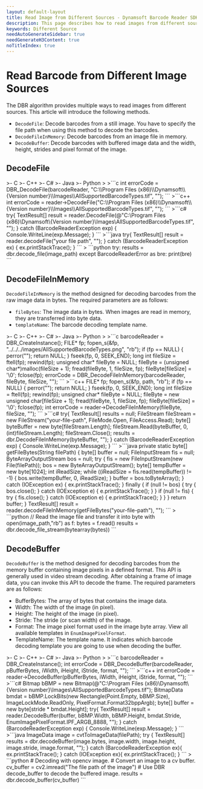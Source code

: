 ```yaml
---
layout: default-layout
title: Read Image from Different Sources - Dynamsoft Barcode Reader SDK
description: This page describes how to read images from different sources in Dynamsoft Barcode Reader SDK.
keywords: Different Source
needAutoGenerateSidebar: true
needGenerateH3Content: true
noTitleIndex: true
---
```


# Read Barcode from Different Image Sources

The DBR algorithm provides multiple ways to read images from different sources. This article will introduce the following methods.

- `DecodeFile`: Decode barcodes from a still image. You have to specify the file path when using this method to decode the barcodes.
- `DecodeFileInMemory`: Decode barcodes from an image file in memory.
- `DecodeBuffer`: Decode barcodes with buffered image data and the width, height, strides and pixel format of the image.

## DecodeFile

<div class="sample-code-prefix template2"></div>
   >- C
   >- C++
   >- C#
   >- Java
   >- Python
   >
>```c
int errorCode = DBR_DecodeFile(barcodeReader, "C:\\Program Files (x86)\\Dynamsoft\\{Version number}\\Images\\AllSupportedBarcodeTypes.tif", "");
```
>```c++
int errorCode = reader->DecodeFile("C:\\Program Files (x86)\\Dynamsoft\\{Version number}\\Images\\AllSupportedBarcodeTypes.tif", "");
```
>```c#
try{
   TextResult[] result = reader.DecodeFile(@"C:\Program Files (x86)\Dynamsoft\{Version number}\Images\AllSupportedBarcodeTypes.tif", "");
} catch (BarcodeReaderException exp) {
   Console.WriteLine(exp.Message);
}
```
>```java
try{
   TextResult[] result = reader.decodeFile("your file path", "");
} catch (BarcodeReaderException ex) {
   ex.printStackTrace();
}
```
>
```python
try:
   results = dbr.decode_file(image_path)
   except BarcodeReaderError as bre:
      print(bre)
```

## DecodeFileInMemory

`DecodeFileInMemory` is the method designed for decoding barcodes from the raw image data in bytes. The required parameters are as follows:

- `fileBytes`: The image data in bytes. When images are read in memory, they are transferred into byte data.
- `templateName`: The barcode decoding template name.

<div class="sample-code-prefix template2"></div>
   >- C
   >- C++
   >- C#
   >- Java
   >- Python
   >
>```c
barcodeReader = DBR_CreateInstance();
FILE* fp;
fopen_s(&fp, "../../../images/AllSupportedBarcodeTypes.png", "rb");
if (fp == NULL) {
   perror("");
   return NULL;
}
fseek(fp, 0, SEEK_END);
long int fileSize = ftell(fp);
rewind(fp);
unsigned char* fileByte = NULL;
fileByte = (unsigned char*)malloc(fileSize + 1);
fread(fileByte, 1, fileSize, fp);
fileByte[fileSize] = '\0';
fclose(fp);
errorCode = DBR_DecodeFileInMemory(barcodeReader, fileByte, fileSize, "");
```
>```c++
FILE* fp;
fopen_s(&fp, path, "rb");
if (fp == NULL) {
   perror("");
   return NULL;
}
fseek(fp, 0, SEEK_END);
long int fileSize = ftell(fp);
rewind(fp);
unsigned char* fileByte = NULL;
fileByte = new unsigned char[fileSize + 1];
fread(fileByte, 1, fileSize, fp);
fileByte[fileSize] = '\0';
fclose(fp);
int errorCode = reader->DecodeFileInMemory(fileByte, fileSize, "");
```
>```c#
try{
   TextResult[] results = null;
   FileStream fileStream = new FileStream("your-file-path", FileMode.Open, FileAccess.Read);
   byte[] byteBuffer = new byte[fileStream.Length];
   fileStream.Read(byteBuffer, 0, (int)fileStream.Length);
   fileStream.Close();
   results = dbr.DecodeFileInMemory(byteBuffer, "");
} catch (BarcodeReaderException exp) {
   Console.WriteLine(exp.Message);
}
```
>```java
private static byte[] getFileBytes(String filePath) {
   byte[] buffer = null;
   FileInputStream fis = null;
   ByteArrayOutputStream bos = null;
   try {
      fis = new FileInputStream(new File(filePath));
      bos = new ByteArrayOutputStream();
      byte[] tempBuffer = new byte[1024];
      int iReadSize;
      while ((iReadSize = fis.read(tempBuffer)) != -1) {
         bos.write(tempBuffer, 0, iReadSize);
      }
      buffer = bos.toByteArray();
   } catch (IOException ex) {
      ex.printStackTrace();
   } finally {
      if (null != bos) {
         try {
            bos.close();
         } catch (IOException e) {
            e.printStackTrace();
         }
      }
      if (null != fis) {
         try {
            fis.close();
         } catch (IOException e) {
            e.printStackTrace();
         }
      }
   }
   return buffer;
}
TextResult[] result = reader.decodeFileInMemory(getFileBytes("your-file-path"), "");
```
>
```python
// Read the image file and transfer it into byte
with open(image_path,"rb") as f:
   bytes = f.read()
results = dbr.decode_file_stream(bytearray(bytes))
```

## DecodeBuffer

`DecodeBuffer` is the method designed for decoding barcodes from the memory buffer containing image pixels in a defined format. This API is generally used in video stream decoding. After obtaining a frame of image data, you can invoke this API to decode the frame. The required parameters are as follows:

- BufferBytes: The array of bytes that contains the image data.
- Width: The width of the image (in pixel).
- Height: The height of the image (in pixel).
- Stride: The stride (or scan width) of the image.
- Format: The image pixel format used in the image byte array. View all available templates in `EnumImagePixelFormat`.
- TemplateName: The template name. It indicates which barcode decoding template you are going to use when decoding the buffer.

<div class="sample-code-prefix template2"></div>
   >- C
   >- C++
   >- C#
   >- Java
   >- Python
   >
>```c
barcodeReader = DBR_CreateInstance();
int errorCode = DBR_DecodeBuffer(barcodeReader, pBufferBytes, iWidth, iHeight, iStride, format, "");
```
>```c++
int errorCode = reader->DecodeBuffer(pBufferBytes, iWidth, iHeight, iStride, format, "");
```
>```c#
Bitmap bBMP = new Bitmap(@"C:\Program Files (x86)\Dynamsoft\{Version number}\Images\AllSupportedBarcodeTypes.tif");
BitmapData bmdat = bBMP.LockBits(new Rectangle(Point.Empty, bBMP.Size), ImageLockMode.ReadOnly, PixelFormat.Format32bppArgb);
byte[] buffer = new byte[stride * bmdat.Height];
try{
   TextResult[] result = reader.DecodeBuffer(buffer, bBMP.Width, bBMP.Height, bmdat.Stride, EnumImagePixelFormat.IPF_ARGB_8888, "");
} catch (BarcodeReaderException exp) {
   Console.WriteLine(exp.Message);
}
```
>```java
ImageData image = cvtToImageData(filePath);
try {
   TextResult[] results = dbr.decodeBuffer(image.bytes, image.width, image.height, image.stride, image.format, "");
} catch (BarcodeReaderException ex){
   ex.printStackTrace();
} catch (IOException ex){
   ex.printStackTrace();
}
```
>
```python
# Decoding with opencv image.
# Convert an image to a cv buffer.
cv_buffer = cv2.imread("The file path of the image")
# Use DBR decode_buffer to decode the buffered image.
results = dbr.decode_buffer(cv_buffer)
```
